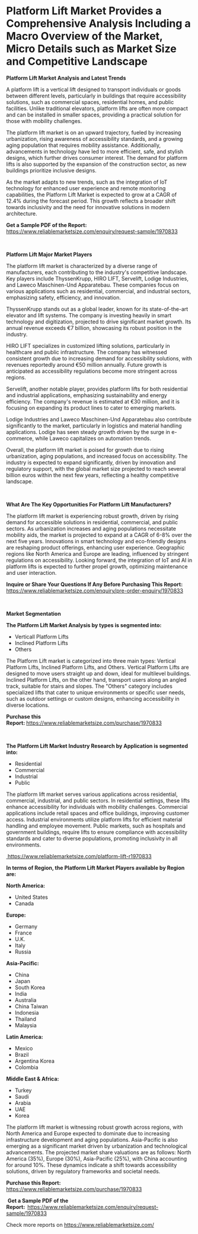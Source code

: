 <p><h1>Platform Lift Market Provides a Comprehensive Analysis Including a Macro Overview of the Market, Micro Details such as Market Size and Competitive Landscape</h1></p><p><strong>Platform Lift Market Analysis and Latest Trends</strong></p>
<p><p>A platform lift is a vertical lift designed to transport individuals or goods between different levels, particularly in buildings that require accessibility solutions, such as commercial spaces, residential homes, and public facilities. Unlike traditional elevators, platform lifts are often more compact and can be installed in smaller spaces, providing a practical solution for those with mobility challenges.</p><p>The platform lift market is on an upward trajectory, fueled by increasing urbanization, rising awareness of accessibility standards, and a growing aging population that requires mobility assistance. Additionally, advancements in technology have led to more efficient, safe, and stylish designs, which further drives consumer interest. The demand for platform lifts is also supported by the expansion of the construction sector, as new buildings prioritize inclusive designs.</p><p>As the market adapts to new trends, such as the integration of IoT technology for enhanced user experience and remote monitoring capabilities, the Platform Lift Market is expected to grow at a CAGR of 12.4% during the forecast period. This growth reflects a broader shift towards inclusivity and the need for innovative solutions in modern architecture.</p></p>
<p><strong>Get a Sample PDF of the Report:&nbsp;</strong> <a href="https://www.reliablemarketsize.com/enquiry/request-sample/1970833?utm_campaign=2464&utm_medium=2&utm_source=Github&utm_content=ia&utm_term=17022025&utm_id=platform-lift">https://www.reliablemarketsize.com/enquiry/request-sample/1970833</a></p>
<p>&nbsp;</p>
<p><strong>Platform Lift Major Market Players</strong></p>
<p><p>The platform lift market is characterized by a diverse range of manufacturers, each contributing to the industry's competitive landscape. Key players include ThyssenKrupp, HIRO LIFT, Servelift, Lodige Industries, and Laweco Maschinen-Und Apparatebau. These companies focus on various applications such as residential, commercial, and industrial sectors, emphasizing safety, efficiency, and innovation.</p><p>ThyssenKrupp stands out as a global leader, known for its state-of-the-art elevator and lift systems. The company is investing heavily in smart technology and digitization, projected to drive significant market growth. Its annual revenue exceeds €7 billion, showcasing its robust position in the industry.</p><p>HIRO LIFT specializes in customized lifting solutions, particularly in healthcare and public infrastructure. The company has witnessed consistent growth due to increasing demand for accessibility solutions, with revenues reportedly around €50 million annually. Future growth is anticipated as accessibility regulations become more stringent across regions.</p><p>Servelift, another notable player, provides platform lifts for both residential and industrial applications, emphasizing sustainability and energy efficiency. The company's revenue is estimated at €30 million, and it is focusing on expanding its product lines to cater to emerging markets.</p><p>Lodige Industries and Laweco Maschinen-Und Apparatebau also contribute significantly to the market, particularly in logistics and material handling applications. Lodige has seen steady growth driven by the surge in e-commerce, while Laweco capitalizes on automation trends.</p><p>Overall, the platform lift market is poised for growth due to rising urbanization, aging populations, and increased focus on accessibility. The industry is expected to expand significantly, driven by innovation and regulatory support, with the global market size projected to reach several billion euros within the next few years, reflecting a healthy competitive landscape.</p></p>
<p>&nbsp;</p>
<p><strong>What Are The Key Opportunities For Platform Lift Manufacturers?</strong></p>
<p><p>The platform lift market is experiencing robust growth, driven by rising demand for accessible solutions in residential, commercial, and public sectors. As urbanization increases and aging populations necessitate mobility aids, the market is projected to expand at a CAGR of 6-8% over the next five years. Innovations in smart technology and eco-friendly designs are reshaping product offerings, enhancing user experience. Geographic regions like North America and Europe are leading, influenced by stringent regulations on accessibility. Looking forward, the integration of IoT and AI in platform lifts is expected to further propel growth, optimizing maintenance and user interaction.</p></p>
<p><strong>Inquire or Share Your Questions If Any Before Purchasing This Report:</strong> <a href="https://www.reliablemarketsize.com/enquiry/pre-order-enquiry/1970833?utm_campaign=2464&utm_medium=2&utm_source=Github&utm_content=ia&utm_term=17022025&utm_id=platform-lift">https://www.reliablemarketsize.com/enquiry/pre-order-enquiry/1970833</a></p>
<p>&nbsp;</p>
<p><strong>Market Segmentation</strong></p>
<p><strong>The Platform Lift Market Analysis by types is segmented into:</strong></p>
<p><ul><li>Verticall Platform Lifts</li><li>Inclined Platform Lifts</li><li>Others</li></ul></p>
<p><p>The Platform Lift market is categorized into three main types: Vertical Platform Lifts, Inclined Platform Lifts, and Others. Vertical Platform Lifts are designed to move users straight up and down, ideal for multilevel buildings. Inclined Platform Lifts, on the other hand, transport users along an angled track, suitable for stairs and slopes. The "Others" category includes specialized lifts that cater to unique environments or specific user needs, such as outdoor settings or custom designs, enhancing accessibility in diverse locations.</p></p>
<p><strong>Purchase this Report:&nbsp;</strong><a href="https://www.reliablemarketsize.com/purchase/1970833?utm_campaign=2464&utm_medium=2&utm_source=Github&utm_content=ia&utm_term=17022025&utm_id=platform-lift">https://www.reliablemarketsize.com/purchase/1970833</a></p>
<p>&nbsp;</p>
<p><strong>The Platform Lift Market Industry Research by Application is segmented into:</strong></p>
<p><ul><li>Residential</li><li>Commercial</li><li>Industrial</li><li>Public</li></ul></p>
<p><p>The platform lift market serves various applications across residential, commercial, industrial, and public sectors. In residential settings, these lifts enhance accessibility for individuals with mobility challenges. Commercial applications include retail spaces and office buildings, improving customer access. Industrial environments utilize platform lifts for efficient material handling and employee movement. Public markets, such as hospitals and government buildings, require lifts to ensure compliance with accessibility standards and cater to diverse populations, promoting inclusivity in all environments.</p></p>
<p><a href="https://www.reliablemarketsize.com/platform-lift-r1970833?utm_campaign=2464&utm_medium=2&utm_source=Github&utm_content=ia&utm_term=17022025&utm_id=platform-lift">&nbsp;https://www.reliablemarketsize.com/platform-lift-r1970833</a></p>
<p><strong>In terms of Region, the Platform Lift Market Players available by Region are:</strong></p>
<p>
    <p> <strong> North America: </strong>
        <ul>
            <li>United States</li>
            <li>Canada</li>
        </ul>
        </p> 
    <p> <strong> Europe: </strong>
        <ul>
            <li>Germany</li>
            <li>France</li>
            <li>U.K.</li>
            <li>Italy</li>
            <li>Russia</li>
        </ul>
        </p> 
    <p> <strong> Asia-Pacific: </strong>
        <ul>
            <li>China</li>
            <li>Japan</li>
            <li>South Korea</li>
            <li>India</li>
            <li>Australia</li>
            <li>China Taiwan</li>
            <li>Indonesia</li>
            <li>Thailand</li>
            <li>Malaysia</li>
        </ul>
        </p> 
    <p> <strong> Latin America: </strong>
        <ul>
            <li>Mexico</li>
            <li>Brazil</li>
            <li>Argentina Korea</li>
            <li>Colombia</li>
        </ul>
        </p> 
    <p> <strong> Middle East & Africa: </strong>
        <ul>
            <li>Turkey</li>
            <li>Saudi</li>
            <li>Arabia</li>
            <li>UAE</li>
            <li>Korea</li>
        </ul>
    </p>
    </p>
<p><p>The platform lift market is witnessing robust growth across regions, with North America and Europe expected to dominate due to increasing infrastructure development and aging populations. Asia-Pacific is also emerging as a significant market driven by urbanization and technological advancements. The projected market share valuations are as follows: North America (35%), Europe (30%), Asia-Pacific (25%), with China accounting for around 10%. These dynamics indicate a shift towards accessibility solutions, driven by regulatory frameworks and societal needs.</p></p>
<p><strong>Purchase this Report: </strong><a href="https://www.reliablemarketsize.com/purchase/1970833?utm_campaign=2464&utm_medium=2&utm_source=Github&utm_content=ia&utm_term=17022025&utm_id=platform-lift">https://www.reliablemarketsize.com/purchase/1970833</a></p>
<p>&nbsp;<strong>Get a Sample PDF of the Report:&nbsp;&nbsp;</strong><a href="https://www.reliablemarketsize.com/enquiry/request-sample/1970833?utm_campaign=2464&utm_medium=2&utm_source=Github&utm_content=ia&utm_term=17022025&utm_id=platform-lift">https://www.reliablemarketsize.com/enquiry/request-sample/1970833</a></p>
<p><strong></strong></p>
<p>Check more reports on <a href="https://www.reliablemarketsize.com/?utm_campaign=2464&utm_medium=2&utm_source=Github&utm_content=ia&utm_term=17022025&utm_id=platform-lift">https://www.reliablemarketsize.com/</a></p>
